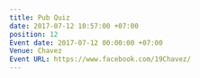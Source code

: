```yaml
---
title: Pub Quiz
date: 2017-07-12 10:57:00 +07:00
position: 12
Event date: 2017-07-12 00:00:00 +07:00
Venue: Chavez
Event URL: https://www.facebook.com/19Chavez/
---
```


